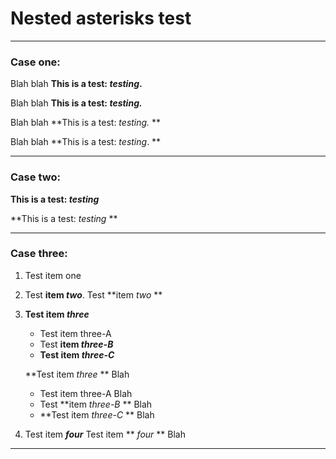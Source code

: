 # Nested asterisks test

---------




### Case one:

Blah blah **This is a test: *testing*.**

Blah blah **This is a test: *testing.***

Blah blah **This is a test: *testing.* **

Blah blah **This is a test: *testing*. **

---------



### Case two:

**This is a test: *testing***

**This is a test: *testing* **

---------


### Case three:

1. Test item one
2. Test **item *two***. Test **item *two* **
3. **Test item *three***
   - Test item three-A
   - Test **item *three-B***
   - **Test item *three-C***
   
    **Test item *three* ** Blah
   - Test item three-A Blah
   - Test **item *three-B* ** Blah
   - **Test item *three-C* ** Blah
4. Test item ***four***
    Test item ** *four* ** Blah
---------
